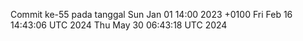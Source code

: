 Commit ke-55 pada tanggal Sun Jan 01 14:00 2023 +0100
Fri Feb 16 14:43:06 UTC 2024
Thu May 30 06:43:18 UTC 2024

